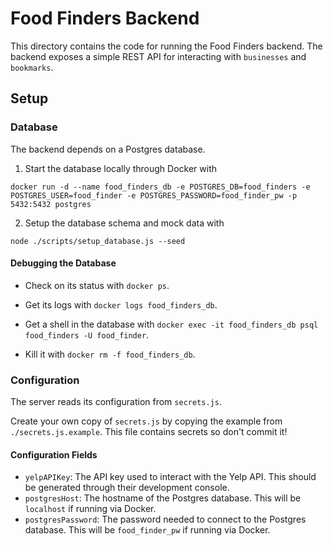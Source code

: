 # Food Finders Backend

This directory contains the code for running the Food Finders backend. The
backend exposes a simple REST API for interacting with `businesses` and
`bookmarks`.

## Setup

### Database

The backend depends on a Postgres database.

1. Start the database locally through Docker with
```
docker run -d --name food_finders_db -e POSTGRES_DB=food_finders -e POSTGRES_USER=food_finder -e POSTGRES_PASSWORD=food_finder_pw -p 5432:5432 postgres
```

2. Setup the database schema and mock data with
```
node ./scripts/setup_database.js --seed
```

#### Debugging the Database

- Check on its status with `docker ps`.

- Get its logs with `docker logs food_finders_db`.

- Get a shell in the database with `docker exec -it food_finders_db psql food_finders -U food_finder`.

- Kill it with `docker rm -f food_finders_db`.

### Configuration

The server reads its configuration from `secrets.js`.

Create your own copy of `secrets.js` by copying the example from
`./secrets.js.example`. This file contains secrets so don't commit it!

#### Configuration Fields
- `yelpAPIKey`: The API key used to interact with the Yelp API. This should be
  generated through their development console.
- `postgresHost`: The hostname of the Postgres database. This will be
  `localhost` if running via Docker.
- `postgresPassword`: The password needed to connect to the Postgres database.
  This will be `food_finder_pw` if running via Docker.

